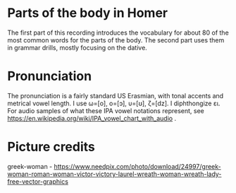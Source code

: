 Parts of the body in Homer
==========================

The first part of this recording introduces the vocabulary for about 80 of the most common words for the parts of
the body. The second part uses them in grammar drills, mostly focusing on the dative.

# Pronunciation

The pronunciation is a fairly standard US Erasmian, with tonal accents and metrical vowel length. I use
ω=[o], ο=[ɔ], υ=[ʊ], ζ=[dz]. I diphthongize ει.	
For audio samples of what these	IPA vowel notations
represent, see https://en.wikipedia.org/wiki/IPA_vowel_chart_with_audio .

# Picture credits

greek-woman - https://www.needpix.com/photo/download/24997/greek-woman-roman-woman-victor-victory-laurel-wreath-woman-wreath-lady-free-vector-graphics

